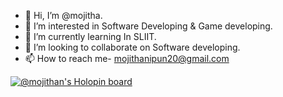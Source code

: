 - 👋 Hi, I’m @mojitha.
- 👀 I’m interested in Software Developing & Game developing.
- 🌱 I’m currently learning In SLIIT.
- 💞️ I’m looking to collaborate on Software developing.
- 📫 How to reach me- mojithanipun20@gmail.com

[![@mojithan's Holopin board](https://holopin.io/api/user/board?user=mojithan)](https://holopin.io/@mojithan)
